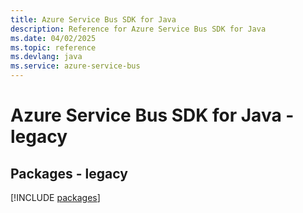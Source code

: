 ```yaml
---
title: Azure Service Bus SDK for Java
description: Reference for Azure Service Bus SDK for Java
ms.date: 04/02/2025
ms.topic: reference
ms.devlang: java
ms.service: azure-service-bus
---
```

# Azure Service Bus SDK for Java - legacy
## Packages - legacy
[!INCLUDE [packages](service-bus-index.md)]